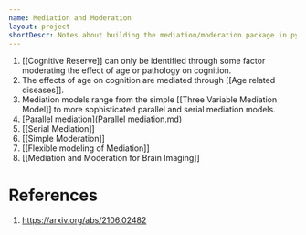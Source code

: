 ```yaml
---
name: Mediation and Moderation
layout: project
shortDescr: Notes about building the mediation/moderation package in python.
---
```


1. [[Cognitive Reserve]] can only be identified through some factor moderating the effect of age or pathology on cognition.
2. The effects of age on cognition are mediated through [[Age related diseases]].
3. Mediation models range from the simple [[Three Variable Mediation Model]] to more sophisticated parallel and serial mediation models.
4. [Parallel mediation](Parallel mediation.md)
5. [[Serial Mediation]]
6. [[Simple Moderation]]
7. [[Flexible modeling of Mediation]]
8. [[Mediation and Moderation for Brain Imaging]]


# References
1. https://arxiv.org/abs/2106.02482
